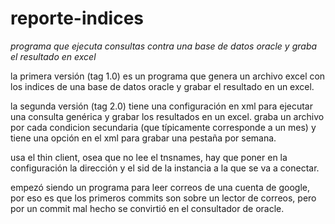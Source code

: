 # reporte-indices

*programa que ejecuta consultas contra una base de datos oracle y graba el resultado en excel*

la primera versión (tag 1.0) es un programa que genera un archivo excel con los indices de una base de datos oracle y grabar el resultado en un excel.

la segunda versión (tag 2.0) tiene una configuración en xml para ejecutar una consulta genérica y grabar los resultados en un excel. graba un archivo por cada condicion secundaria (que típicamente corresponde a un mes) y tiene una opción en el xml para grabar una pestaña por semana.

usa el thin client, osea que no lee el tnsnames, hay que poner en la configuración la dirección y el sid de la instancia a la que se va a conectar.

empezó siendo un programa para leer correos de una cuenta de google, por eso es que los primeros commits son sobre un lector de correos, pero por un commit mal hecho se convirtió en el consultador de oracle.
